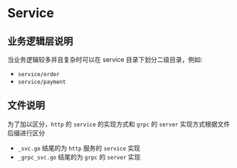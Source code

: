 # Service

## 业务逻辑层说明

当业务逻辑较多并且复杂时可以在 service 目录下划分二级目录，例如:

- `service/order`
- `service/payment`

## 文件说明

为了加以区分，`http` 的 `service` 的实现方式和 `grpc` 的 `server` 实现方式根据文件后缀进行区分

- `_svc.go` 结尾的为 `http` 服务的 `service` 实现
- `_grpc_svc.go` 结尾的为 `grpc` 的 `server` 实现
